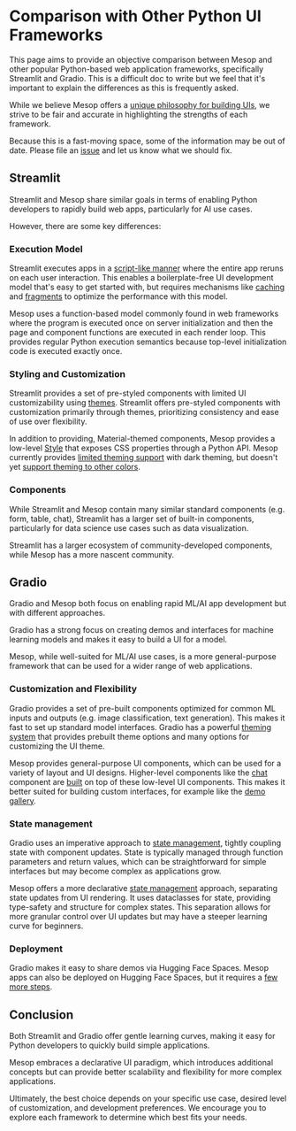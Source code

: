 # Comparison with Other Python UI Frameworks

This page aims to provide an objective comparison between Mesop and other popular Python-based web application frameworks, specifically Streamlit and Gradio. This is a difficult doc to write but we feel that it's important to explain the differences as this is frequently asked.

 While we believe Mesop offers a [unique philosophy for building UIs](https://google.github.io/mesop/blog/2024/05/13/why-mesop/), we strive to be fair and accurate in highlighting the strengths of each framework.

 Because this is a fast-moving space, some of the information may be out of date. Please file an [issue](https://github.com/google/mesop/issues/new/choose) and let us know what we should fix.

## Streamlit

Streamlit and Mesop share similar goals in terms of enabling Python developers to rapidly build web apps, particularly for AI use cases.

However, there are some key differences:

### Execution Model

Streamlit executes apps in a [script-like manner](https://docs.streamlit.io/get-started/fundamentals/main-concepts#data-flow) where the entire app reruns on each user interaction. This enables a boilerplate-free UI development model that's easy to get started with, but requires mechanisms like [caching](https://docs.streamlit.io/develop/concepts/architecture/caching) and [fragments](https://docs.streamlit.io/develop/concepts/architecture/fragments) to optimize the performance with this model.

Mesop uses a function-based model commonly found in web frameworks where the program is executed once on server initialization and then the page and component functions are executed in each render loop. This provides regular Python execution semantics because top-level initialization code is executed exactly once.

### Styling and Customization

Streamlit provides a set of pre-styled components with limited UI customizability using [themes](https://docs.streamlit.io/develop/concepts/configuration/theming). Streamlit offers pre-styled components with customization primarily through themes, prioritizing consistency and ease of use over flexibility.

In addition to providing, Material-themed components, Mesop provides a low-level [Style](./api/style.md) that exposes CSS properties through a Python API. Mesop currently provides [limited theming support](./guides/theming.md) with dark theming, but doesn't yet [support theming to other colors](https://github.com/google/mesop/issues/669).

### Components

While Streamlit and Mesop contain many similar standard components (e.g. form, table, chat), Streamlit has a larger set of built-in components, particularly for data science use cases such as data visualization.

Streamlit has a larger ecosystem of community-developed components, while Mesop has a more nascent community.

## Gradio

Gradio and Mesop both focus on enabling rapid ML/AI app development but with different approaches.

Gradio has a strong focus on creating demos and interfaces for machine learning models and makes it easy to build a UI for a model.

Mesop, while well-suited for ML/AI use cases, is a more general-purpose framework that can be used for a wider range of web applications.

### Customization and Flexibility

Gradio provides a set of pre-built components optimized for common ML inputs and outputs (e.g. image classification, text generation). This makes it fast to set up standard model interfaces. Gradio has a powerful [theming system](https://www.gradio.app/guides/theming-guide) that provides prebuilt theme options and many options for customizing the UI theme.

Mesop provides general-purpose UI components, which can be used for a variety of layout and UI designs. Higher-level components like the [chat](./components/chat.md) component are [built](https://github.com/google/mesop/blob/main/mesop/labs/chat.py) on top of these low-level UI components. This makes it better suited for building custom interfaces, for example like the [demo gallery](https://google.github.io/mesop/demo/).

### State management

Gradio uses an imperative approach to [state management](https://www.gradio.app/guides/state-in-blocks), tightly coupling state with component updates. State is typically managed through function parameters and return values, which can be straightforward for simple interfaces but may become complex as applications grow.

Mesop offers a more declarative [state management](guides/state_management.md) approach, separating state updates from UI rendering. It uses dataclasses for state, providing type-safety and structure for complex states. This separation allows for more granular control over UI updates but may have a steeper learning curve for beginners.

### Deployment

Gradio makes it easy to share demos via Hugging Face Spaces. Mesop apps can also be deployed on Hugging Face Spaces, but it requires a [few more steps](./guides/deployment.md#hugging-face-spaces).

## Conclusion

Both Streamlit and Gradio offer gentle learning curves, making it easy for Python developers to quickly build simple applications.

Mesop embraces a declarative UI paradigm, which introduces additional concepts but can provide better scalability and flexibility for more complex applications.

Ultimately, the best choice depends on your specific use case, desired level of customization, and development preferences. We encourage you to explore each framework to determine which best fits your needs.
